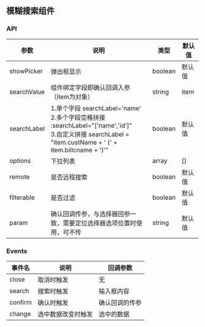 ## 模糊搜索组件
<script setup>
    import demo from './example.vue'
</script>
<demo/>

### API
参数     | 说明 | 类型 | 默认值
----------- | --------------|---------------|-----------------
showPicker     | 弹出框显示 | boolean | 默认值
searchValue     | 组件绑定字段即确认回调入参（item为对象） | string | item
searchLabel     | 1.单个字段 searchLabel='name'<br/>2.多个字段空格拼接 :searchLabel="['name','id']"<br/>3.自定义拼接 searchLabel = "item.custName + ' (' + item.billcname + ')'" | boolean | 默认值
options     | 下拉列表 | array | []
remote     | 是否远程搜索 | boolean | 默认值
filterable     | 是否过滤 | boolean | 默认值
param     | 确认回调传参，与选择器回参一致，需要定位选择器选项位置时使<br/>用，可不传 | string | 默认值

### Events
事件名     | 说明 | 回调参数
----------- | --------------|---------------
close     | 取消时触发 | 无
search     | 搜索时触发 |输入框内容
confirm     | 确认时触发 | 确认回调的传参
change     | 选中数据改变时触发 | 选中的数据
      